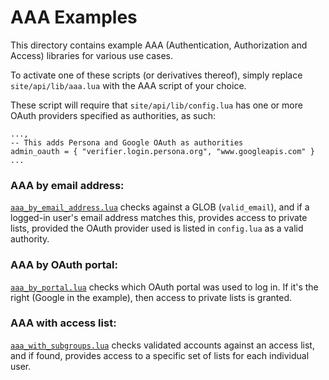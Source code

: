 # AAA Examples
This directory contains example AAA (Authentication, Authorization and Access)
libraries for various use cases. 

To activate one of these scripts (or derivatives thereof), simply replace 
`site/api/lib/aaa.lua` with the AAA script of your choice.

These script will require that
`site/api/lib/config.lua` has one or more OAuth providers specified as
authorities, as such:

~~~
...,
-- This adds Persona and Google OAuth as authorities
admin_oauth = { "verifier.login.persona.org", "www.googleapis.com" }
...
~~~

### AAA by email address:
[`aaa_by_email_address.lua`](aaa_by_email_address.lua) checks against a GLOB
(`valid_email`), and if a logged-in user's email address matches this, provides
access to private lists, provided the OAuth provider used is listed in
`config.lua` as a valid authority.


### AAA by OAuth portal:
[`aaa_by_portal.lua`](aaa_by_portal.lua) checks which OAuth portal was used to
log in. If it's the right (Google in the example), then access to private lists
is granted.


### AAA with access list:
[`aaa_with_subgroups.lua`](aaa_with_subgroups.lua) checks validated accounts
against an access list, and if found, provides access to a specific set of
lists for each individual user.
